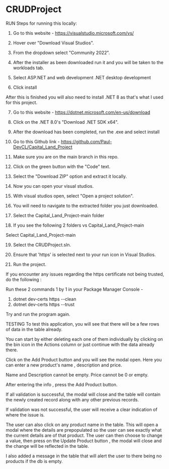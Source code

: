 # CRUDProject

RUN
 Steps for running this locally: 

  1. Go to this website - 
     https://visualstudio.microsoft.com/vs/

  2. Hover over "Download Visual Studios".
 
  3. From the dropdown select "Community 2022".

  4. After the installer as been downloaded run it and you will be taken to the workloads tab.

  5. Select 
     ASP.NET and web development
     .NET desktop development

  6. Click install

  After this is finished you will also need to install .NET 8 as that's what I used for this project.

  7. Go to this website - 
     https://dotnet.microsoft.com/en-us/download

  8. Click on the .NET 8.0's "Download .NET SDK x64".

  9. After the download has been completed, run the .exe and select install

  10. Go to this Github link - 
      https://github.com/Paul-DevCL/Capital_Land_Project

  11. Make sure you are on the main branch in this repo.

  12. Click on the green button with the "Code" text.

  13. Select the "Download ZIP" option and extract it locally.

  14. Now you can open your visual studios.

  15. With visual studios open, select "Open a project solution".

  16. You will need to navigate to the extracted folder you just downloaded.

  17. Select the Capital_Land_Project-main folder

  18. If you see the following 2 folders
      vs
      Capital_Land_Project-main 

  Select Capital_Land_Project-main 

  19. Select the CRUDProject.sln.

  20. Ensure that 'https' is selected next to your run icon in Visual Studios.

  21. Run the project.

  If you encounter any issues regarding the https certificate not being trusted, do the following : 

  Run these 2 commands 1 by 1 in your Package Manager Console - 
   1. dotnet dev-certs https --clean
   2. dotnet dev-certs https --trust

  Try and run the program again.

TESTING
To test this application, you will see that there will be a few rows of data in the table already.

You can start by either deleting each one of them individually by clicking on the bin icon in the Actions column or just continue with the data already there.

Click on the Add Product button and you will see the modal open. Here you can enter a new product's name , description and price.

Name and Description cannot be empty.
Price cannot be 0 or empty. 

After entering the info , press the Add Product button.

If all validation is successful, the modal will close and the table will contain the newly created record along with any other previous records.

If validation was not successful, the user will receive a clear indication of where the issue is.

The user can also click on any product name in the table. This will open a modal where the details are prepopulated so the user can see exactly what the current details are of that product.
The user can then choose to change a value, then press on the Update Product button , the modal will close and the change will be reflected in the table.

I also added a message in the table that will alert the user to there being no products if the db is empty. 

















 
